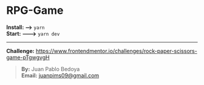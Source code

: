 # RPG-Game

**Install: -->** `yarn`<br />
**Start: --->** `yarn dev`<br />

<hr />

**Challenge:** https://www.frontendmentor.io/challenges/rock-paper-scissors-game-pTgwgvgH

> **By:** Juan Pablo Bedoya <br /> **Email:** juanpims09@gmail.com
